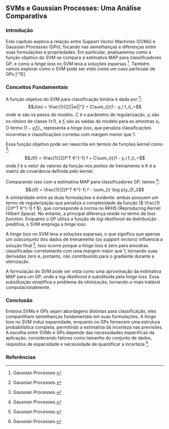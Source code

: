 ## SVMs e Gaussian Processes: Uma Análise Comparativa

### Introdução
Este capítulo explora a relação entre Support Vector Machines (SVMs) e Gaussian Processes (GPs), focando nas semelhanças e diferenças entre suas formulações e propriedades. Em particular, analisaremos como a função objetivo do SVM se compara à estimativa MAP para classificadores GP, e como a *hinge loss* no SVM leva a soluções esparsas [^1]. Também vamos explorar como o SVM pode ser visto como um caso particular de GPs [^15].

### Conceitos Fundamentais

A função objetivo do SVM para classificação binária é dada por [^1]:
$$J(w) = \frac{1}{2}||w||^2 + C\sum_{i}(1 - y_i f_i)_+$$
onde $w$ são os pesos do modelo, $C$ é o parâmetro de regularização, $y_i$ são os rótulos de classe ($\pm 1$), e $f_i$ são as saídas do modelo para as amostras $x_i$. O termo $(1 - y_i f_i)_+$ representa a *hinge loss*, que penaliza classificações incorretas e classificações corretas com margem menor que 1.

Essa função objetivo pode ser reescrita em termos de funções kernel como [^1]:
$$J(f) = \frac{1}{2}f^T K^{-1} f + C\sum_{i}(1 - y_i f_i)_+$$
onde $f$ é o vetor de valores da função nos pontos de treinamento e $K$ é a matriz de covariância definida pelo kernel.

Comparando isso com a estimativa MAP para classificadores GP, temos [^1]:
$$J(f) = \frac{1}{2}f^T K^{-1} f - \sum_{i} \log p(y_i|f_i)$$
A similaridade entre as duas formulações é evidente: ambas possuem um termo de regularização que penaliza a complexidade da função ($ \frac{1}{2}f^T K^{-1} f $), que corresponde à norma no RKHS (Reproducing Kernel Hilbert Space). No entanto, a principal diferença reside no termo de *loss function*. Enquanto o GP utiliza a função de *log-likelihood* da distribuição preditiva, o SVM emprega a *hinge loss*.

A *hinge loss* no SVM leva a soluções esparsas, o que significa que apenas um subconjunto dos dados de treinamento (os *support vectors*) influencia a solução final [^1]. Isso ocorre porque a *hinge loss* é zero para amostras classificadas corretamente com uma margem maior que 1, tornando suas derivadas zero e, portanto, não contribuindo para o gradiente durante a otimização.

A formulação do SVM pode ser vista como uma aproximação da estimativa MAP para um GP, onde a *log-likelihood* é substituída pela *hinge loss*. Essa substituição simplifica o problema de otimização, tornando-o mais tratável computacionalmente.

### Conclusão

Embora SVMs e GPs sejam abordagens distintas para classificação, eles compartilham semelhanças fundamentais em suas formulações. A *hinge loss* no SVM induz esparsidade, enquanto os GPs fornecem uma estrutura probabilística completa, permitindo a estimativa da incerteza nas previsões. A escolha entre SVMs e GPs depende das necessidades específicas da aplicação, considerando fatores como tamanho do conjunto de dados, requisitos de esparsidade e necessidade de quantificar a incerteza [^1].

### Referências
[^1]: Gaussian Processes.
<!-- END -->